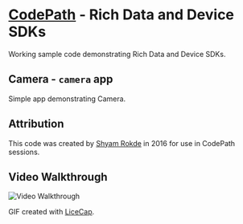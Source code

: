 # [CodePath](https://github.com/codepath) - Rich Data and Device SDKs

Working sample code demonstrating Rich Data and Device SDKs.

## Camera - `camera` app

Simple app demonstrating Camera.

## Attribution

This code was created by [Shyam Rokde](https://github.com/mysgithub) in 2016 for use in CodePath sessions.

## Video Walkthrough

<img src='./camera.gif' title='Video Walkthrough' width='' alt='Video Walkthrough' />

GIF created with [LiceCap](http://www.cockos.com/licecap/).